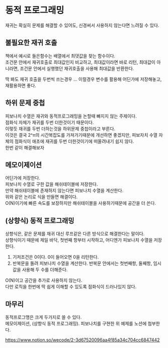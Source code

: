 # 동적 프로그래밍

재귀는 확실히 문제를 해결할 수 있어도, 신경써서 사용하지 않는다면 느려질 수 있다.

## 불필요한 재귀 호출

책에서 예시로 들은함수는 배열에서 최댓값을 찾는 함수이다.  
조건문 안에서 재귀호출로 최대값인지 비교하고, 최대값이라면 바로 리턴, 최대값이 아니라면, 조건문 안에서 실행했던 재귀호출을 사용해 최대값을 반환한다.

딱 봐도 재귀 호출을 두번씩 쓰는경우 ... 이럴경우 변수를 활용해 어딘가에 저장해놓고, 재활용하면 좋다.

## 하위 문제 중첩

피보나치 수열은 재귀와 동적프로그래밍을 논할때 빠지지 않는 주제이다.  
점화식 자체가 재귀를 두번 더한것이기 때문이다.  
이렇듯 재귀를 두번 더하는것을 하위문제 중첩이라고 부른다.  
이것은 결국 2^n의 시간복잡도를 가져가기때문에 개선하면 좋겠지만, 피보자치 수열 자체의 점화식이 애초에 재귀를 두번 더한것이기에 떠올려내기 쉽지 않다.  
한번 같이 해결해보자

## 메모이제이션

어딘가에 저장한다.  
피보나치 수열로 구한 값을 해쉬테이블에 저장한다.  
만약 해쉬테이블에 존재하지 않는다면 피보나치 수열을 계산한다.  
위와 같은 논리로 식을 만들면 해결이다.  
O(N)이기에 빠른 속도를 보장하지만 해쉬테이블을 사용하기때문에 공간을 더 쓴다.

## (상향식) 동적 프로그래밍

상향식은, 같은 문제를 재귀 대신 루프같은 다른 방식으로 해결한다는 말이다.  
상향식이기 때문에 제일 바닥, 첫번째 항부터 시작하고, 어디엔가 피보나치 수열을 저장한다.

1. 기저조건은 0이다. 0이 들어오면 0을 리턴한다.
2. 반복문을 돌려 피보나치 수열을 계산한다. 반복문 안에서는 첫번째항, 둘째항, 임시값을 사용해 두 수를 더해준다.

O(N)이고 공간을 추가로 사용하지 않는다.  
다만 로직을 한번에 딱 쉽게 이해할 수 있도록 점화식이 드러나있지 않다.

## 마무리

동적프로그맹은 크게 두가지로 쓸 수 있다.  
메모이제이션, (상향식 동적 프로그래밍).
피보나치를 구현한 위 예제를 노션에 첨부한다.

https://www.notion.so/wecode/2-3d67520096aa4f85a34c704cc6847442
